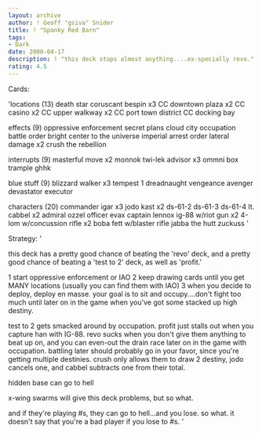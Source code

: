 ```yaml
---
layout: archive
author: ! Geoff "gsiva" Snider
title: ! "Spanky Red Barn"
tags:
- Dark
date: 2000-04-17
description: ! "this deck stops almost anything....ex-specially revo."
rating: 4.5
---
```

Cards: 

'locations (13)
death star
coruscant
bespin x3
CC downtown plaza x2
CC casino x2
CC upper walkway x2
CC port town district
CC docking bay

effects (9)
oppressive enforcement
secret plans
cloud city occupation
battle order
bright center to the universe
imperial arrest order
lateral damage x2
crush the rebellion

interrupts (9)
masterful move x2
monnok
twi-lek advisor x3
ommni box
trample
ghhk

blue stuff (9)
blizzard walker x3
tempest 1
dreadnaught
vengeance
avenger
devastator
executor

characters (20)
commander igar x3
jodo kast x2
ds-61-2
ds-61-3
ds-61-4
lt. cabbel x2
admiral ozzel
officer evax
captain lennox
ig-88 w/riot gun x2
4-lom w/concussion rifle x2
boba fett w/blaster rifle
jabba the hutt
zuckuss
'

Strategy: '

this deck has a pretty good chance of beating the 'revo' deck, and a pretty good chance of beating a 'test to 2' deck, as well as 'profit.'

1 start oppressive enforcement or IAO
2 keep drawing cards until you get MANY locations (usually you can find them with IAO)
3 when you decide to deploy, deploy en masse.	your goal is to sit and occupy....don't fight too much until later on in the game when you've got some stacked up high destiny.

test to 2 gets smacked around by occupation.
profit just stalls out when you capture han with IG-88.
revo sucks when you don't give them anything to beat up on, and you can even-out the drain race later on in the game with occupation.	battling later should probably go in your favor, since you're getting multiple destinies.  crush only allows them to draw 2 destiny, jodo cancels one, and cabbel subtracts one from their total.

hidden base can go to hell

x-wing swarms will give this deck problems, but so what.

and if they're playing #s, they can go to hell...and you lose.
so what. it doesn't say that you're a bad player if you lose to #s.  '